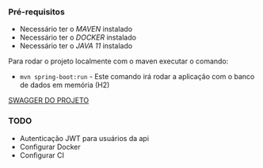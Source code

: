 ### Pré-requisitos 

- Necessário ter o *MAVEN* instalado    
- Necessário ter o *DOCKER* instalado    
- Necessário ter o *JAVA 11* instalado    

Para rodar o projeto localmente com o maven executar o comando:     
- `mvn spring-boot:run` - Este comando irá rodar a aplicação com o banco de dados em memória (H2)

[SWAGGER DO PROJETO](http://localhost:8080/swagger-ui.html)

### TODO 

- Autenticação JWT para usuários da api
- Configurar Docker
- Configurar CI
